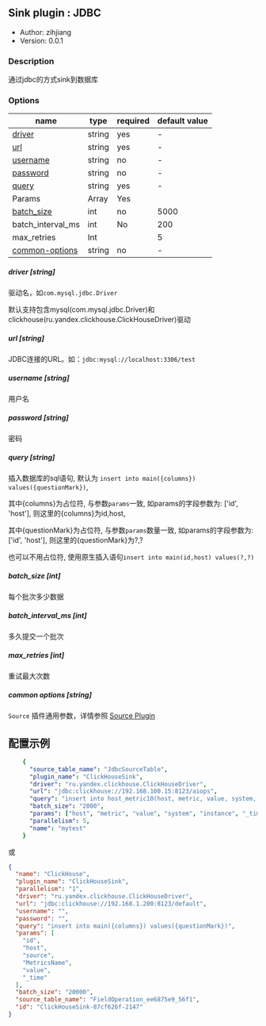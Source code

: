 ## Sink plugin : JDBC

* Author: zihjiang
* Version: 0.0.1

### Description

通过jdbc的方式sink到数据库

### Options

| name                                     | type   | required | default value |
| ---------------------------------------- | ------ | -------- | ------------- |
| [driver](#driver-string)                 | string | yes      | -             |
| [url](#url-string)                       | string | yes      | -             |
| [username](#username-string)             | string | no       | -             |
| [password](#password-string)             | string | no       | -             |
| [query](#query-string)                   | string | yes      | -             |
| Params                                   | Array  | Yes      |               |
| [batch_size](#batch_size)                | int    | no       | 5000          |
| batch_interval_ms                        | int    | No       | 200           |
| max_retries                              | Int    |          | 5             |
| [common-options](#common-options-string) | string | no       | -             |

##### driver [string]

驱动名，如`com.mysql.jdbc.Driver`

默认支持包含mysql(com.mysql.jdbc.Driver)和clickhouse(ru.yandex.clickhouse.ClickHouseDriver)驱动

##### url [string]

JDBC连接的URL。如：`jdbc:mysql://localhost:3306/test`

##### username [string]

用户名

##### password [string]

密码

##### query [string]

插入数据库的sql语句, 默认为	`insert into main({columns}) values({questionMark})`,

 其中{columns}为占位符, 与参数`params`一致, 如params的字段参数为: ['id', 'host'], 则这里的{columns}为id,host,

 其中{questionMark}为占位符, 与参数`params`数量一致, 如params的字段参数为: ['id', 'host'], 则这里的{questionMark}为?,?



也可以不用占位符, 使用原生插入语句`insert into main(id,host) values(?,?)`

##### batch_size [int]

每个批次多少数据

##### batch_interval_ms  [int]

多久提交一个批次

##### max_retries  [int]

重试最大次数

##### common options [string]

`Source` 插件通用参数，详情参照 [Source Plugin](/zh-cn/v2/flink/configuration/source-plugins/)

## 配置示例

```yaml
    {
      "source_table_name": "JdbcSourceTable",
      "plugin_name": "ClickHouseSink",
      "driver": "ru.yandex.clickhouse.ClickHouseDriver",
      "url": "jdbc:clickhouse://192.168.100.15:8123/aiops",
      "query": "insert into host_metric10(host, metric, value, system, instance, _time) values(?,?,?,?,?,?)",
      "batch_size": "2000",
      "params": ["host", "metric", "value", "system", "instance", "_time"],
      "parallelism": 5,
      "name": "mytest"
    }
```

或

```json
{
  "name": "ClickHouse",
  "plugin_name": "ClickHouseSink",
  "parallelism": "1",
  "driver": "ru.yandex.clickhouse.ClickHouseDriver",
  "url": "jdbc:clickhouse://192.168.1.200:8123/default",
  "username": "",
  "password": "",
  "query": "insert into main({columns}) values({questionMark})",
  "params": [
    "id",
    "host",
    "source",
    "MetricsName",
    "value",
    "_time"
  ],
  "batch_size": "20000",
  "source_table_name": "FieldOperation_ee6875e9_56f1",
  "id": "ClickHouseSink-87cf626f-2147"
}
```

